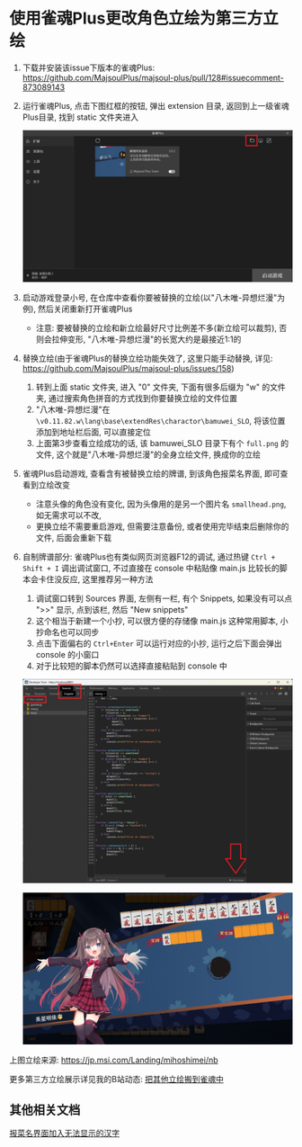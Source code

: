 # 使用雀魂Plus更改角色立绘为第三方立绘

1. 下载并安装该issue下版本的雀魂Plus: https://github.com/MajsoulPlus/majsoul-plus/pull/128#issuecomment-873089143

2. 运行雀魂Plus, 点击下图红框的按钮, 弹出 extension 目录, 返回到上一级雀魂Plus目录, 找到 static 文件夹进入

   ![pic/img01.jpg](pic/img01.jpg)

3. 启动游戏登录小号, 在仓库中查看你要被替换的立绘(以"八木唯-异想烂漫"为例), 然后关闭重新打开雀魂Plus
    - 注意: 要被替换的立绘和新立绘最好尺寸比例差不多(新立绘可以裁剪), 否则会拉伸变形,
      "八木唯-异想烂漫"的长宽大约是最接近1:1的

4. 替换立绘(由于雀魂Plus的替换立绘功能失效了, 这里只能手动替换,
   详见: https://github.com/MajsoulPlus/majsoul-plus/issues/158)
    1) 转到上面 static 文件夹, 进入 "0" 文件夹, 下面有很多后缀为 "w" 的文件夹, 通过搜索角色拼音的方式找到你要替换立绘的文件位置
    2) "八木唯-异想烂漫"在 `\v0.11.82.w\lang\base\extendRes\charactor\bamuwei_SLO`, 将该位置添加到地址栏后面, 可以直接定位
    3) 上面第3步查看立绘成功的话, 该 bamuwei_SLO 目录下有个 `full.png` 的文件, 这个就是"八木唯-异想烂漫"的全身立绘文件,
       换成你的立绘

5. 雀魂Plus启动游戏, 查看含有被替换立绘的牌谱, 到该角色报菜名界面, 即可查看到立绘改变
    - 注意头像的角色没有变化, 因为头像用的是另一个图片名 `smallhead.png`, 如无需求可以不改,
    - 更换立绘不需要重启游戏, 但需要注意备份, 或者使用完毕结束后删除你的文件, 后面会重新下载

6. 自制牌谱部分: 雀魂Plus也有类似网页浏览器F12的调试, 通过热键 `Ctrl + Shift + I` 调出调试窗口,
   不过直接在 console 中粘贴像 main.js 比较长的脚本会卡住没反应, 这里推荐另一种方法
    1) 调试窗口转到 Sources 界面, 左侧有一栏, 有个 Snippets, 如果没有可以点 ">>" 显示, 点到该栏, 然后 "New snippets"
    2) 这个相当于新建一个小抄, 可以很方便的存储像 main.js 这种常用脚本, 小抄命名也可以同步
    3) 点击下面偏右的 `Ctrl+Enter` 可以运行对应的小抄, 运行之后下面会弹出 console 的小窗口
    4) 对于比较短的脚本仍然可以选择直接粘贴到 console 中

   ![pic/img02.jpg](pic/img02.jpg)

   ![pic/img03.jpg](pic/img03.jpg)

上图立绘来源: https://jp.msi.com/Landing/mihoshimei/nb

更多第三方立绘展示详见我的B站动态: [把其他立绘搬到雀魂中](https://www.bilibili.com/opus/1056869246845321238)

## 其他相关文档

[报菜名界面加入无法显示的汉字](报菜名界面加入无法显示的汉字.md)

